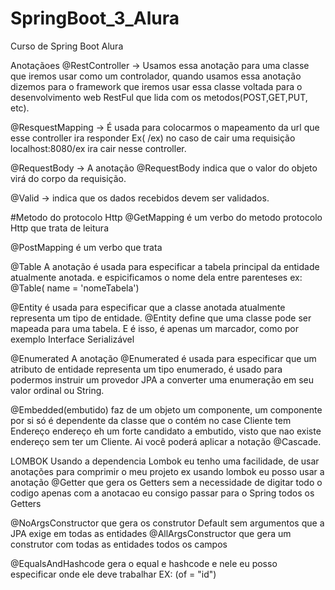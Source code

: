 # SpringBoot_3_Alura
Curso de Spring Boot Alura

Anotaçãoes
@RestController -> Usamos essa anotação para uma classe que iremos usar como um controlador, quando usamos essa anotação dizemos para o
framework que iremos usar essa classe voltada para o desenvolvimento web RestFul que lida com os metodos(POST,GET,PUT, etc).

@ResquestMapping -> É usada para colocarmos o mapeamento da url que esse controller ira responder Ex( /ex) no caso de cair uma
requisição localhost:8080/ex ira cair nesse controller.

@RequestBody -> A anotação @RequestBody indica que o valor do objeto virá do corpo da requisição.

@Valid -> indica que os dados recebidos devem ser validados.

#Metodo do protocolo Http
@GetMapping é um verbo do metodo protocolo Http que trata de leitura

@PostMapping é um verbo que trata

@Table A anotação é usada para especificar a tabela principal da entidade atualmente anotada. e espicificamos o nome dela entre 
parenteses ex: @Table( name = 'nomeTabela')

@Entity é usada para especificar que a classe anotada atualmente representa um tipo de entidade. @Entity define que uma classe 
pode ser mapeada para uma tabela. E é isso, é apenas um marcador, como por exemplo Interface Serializável

@Enumerated A anotação @Enumerated é usada para especificar que um atributo de entidade representa um tipo enumerado,  é usado
para podermos instruir um provedor JPA a converter uma enumeração em seu valor ordinal ou String.

@Embedded(embutido) faz de um objeto um componente, um componente por si só é dependente da classe que o contém no case Cliente
tem Endereço endereço eh um forte candidato a embutido, visto que nao existe endereço sem ter um Cliente. Ai você poderá aplicar a notação @Cascade.

LOMBOK
Usando a dependencia Lombok eu tenho uma facilidade, de usar anotações para comprimir o meu projeto ex
usando lombok eu posso usar a anotação
@Getter que gera os Getters sem a necessidade de digitar todo o codigo apenas com a anotacao eu consigo passar para o Spring todos os Getters

@NoArgsConstructor que gera os construtor Default sem argumentos que a JPA exige em todas as entidades
@AllArgsConstructor que gera um construtor com todas as entidades todos os campos

@EqualsAndHashcode gera o equal e hashcode e nele eu posso especificar onde ele deve trabalhar EX: (of = "id")
